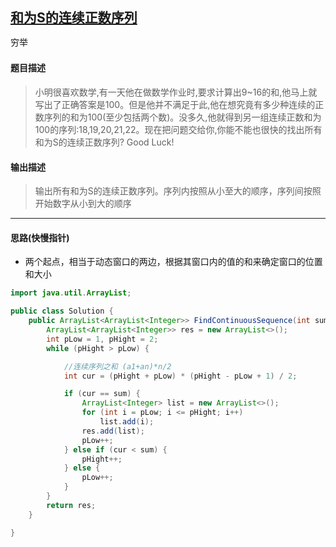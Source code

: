 ## [和为S的连续正数序列](https://www.nowcoder.com/practice/c451a3fd84b64cb19485dad758a55ebe)

<code style="color: var(--vscode-textPreformat-foreground); font-family: Menlo, Monaco, Consolas, &quot;Droid Sans Mono&quot;, &quot;Courier New&quot;, monospace, &quot;Droid Sans Fallback&quot;; font-size: 14px; line-height: 19px;">穷举</code>

#### 题目描述

> 小明很喜欢数学,有一天他在做数学作业时,要求计算出9~16的和,他马上就写出了正确答案是100。但是他并不满足于此,他在想究竟有多少种连续的正数序列的和为100(至少包括两个数)。没多久,他就得到另一组连续正数和为100的序列:18,19,20,21,22。现在把问题交给你,你能不能也很快的找出所有和为S的连续正数序列? Good Luck!

#### 输出描述

> 输出所有和为S的连续正数序列。序列内按照从小至大的顺序，序列间按照开始数字从小到大的顺序

---
#### 思路(快慢指针)
* 两个起点，相当于动态窗口的两边，根据其窗口内的值的和来确定窗口的位置和大小
```java
import java.util.ArrayList;

public class Solution {
    public ArrayList<ArrayList<Integer>> FindContinuousSequence(int sum) {
        ArrayList<ArrayList<Integer>> res = new ArrayList<>();
        int pLow = 1, pHight = 2;
        while (pHight > pLow) {

            //连续序列之和 (a1+an)*n/2
            int cur = (pHight + pLow) * (pHight - pLow + 1) / 2;

            if (cur == sum) {
                ArrayList<Integer> list = new ArrayList<>();
                for (int i = pLow; i <= pHight; i++)
                    list.add(i);
                res.add(list);
                pLow++;
            } else if (cur < sum) {
                pHight++;
            } else {
                pLow++;
            }
        }
        return res;
    }

}
```
